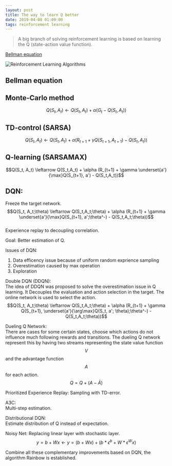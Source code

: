 ```yaml
---
layout: post
title: The way to learn Q better
date: 2019-04-08 01:09:00
tags: reinforcement learning
---
```


>A big branch of solving reinforcement learning is based on learning the Q (state-action value function).  

[Bellman equation](#bellman-equation)

![Reinforcement Learning Algorithms]({{'/images/deepQ.jpg'|relative_url}})

## Bellman equation


## Monte-Carlo method  
$$Q(S_t, A_t) \leftarrow Q(S_t, A_t) + \alpha (G_t - Q(S_t, A_t))$$

## TD-control (SARSA) 
$$Q(S_t, A_t) \leftarrow Q(S_t,A_t) + \alpha (R_{t+1} + \gamma Q(S_{t+1},A_{t+1}) - Q(S_t,A_t))$$  

## Q-learning (SARSAMAX) 
$$Q(S_t, A_t) \leftarrow Q(S_t,A_t) + \alpha (R_{t+1} + \gamma \underset{a'}{\max}Q(S_{t+1}, a') - Q(S_t,A_t))$$  


## DQN:
Freeze the target network.
$$Q(S_t, A_t;\theta) \leftarrow Q(S_t,A_t;\theta) + \alpha (R_{t+1} + \gamma \underset{a'}{\max}Q(S_{t+1}, a';\theta^-) - Q(S_t,A_t;\theta))$$  
Experience replay to decoupling correlation.  

Goal:
Better estimation of Q.

Issues of DQN:  
1. Data efficency issue because of uniform random exprience sampling  
2. Overestimation caused by max operation  
3. Exploration  

Double DQN (DDQN):  
The idea of DDQN was proposed to solve the overestimation issue in Q learning. It Decouples the evaluation and action selection in the target. The online network is used to select the action.
$$Q(S_t, A_t;\theta) \leftarrow Q(S_t,A_t;\theta) + \alpha (R_{t+1} + \gamma Q(S_{t+1}, \underset{a'}{\arg\max}Q(S_t, a'; \theta);\theta^-) - Q(S_t,A_t;\theta))$$  

Dueling Q Network:  
There are cases for some certain states, choose which actions do not influence much following rewards and transitions. The dueling Q network represent this by having two streams representing the state value function $$V$$ and the advantage function $$A$$ for each action.
$$Q = Q + (A - \bar{A})$$

Prioritized Experience Replay:
Sampling with TD-error.

A3C:  
Multi-step estimation.

Distributional DQN:  
Estimate distribution of Q instead of expectation.

Noisy Net:
Replacing linear layer with stochastic layer.
$$y = b+Wx \leftarrow y = (b+Wx) + (b*\epsilon^b + W*\epsilon^Wx)$$

Combine all these complementary improvements based on DQN, the algorithm Rainbow is established.



